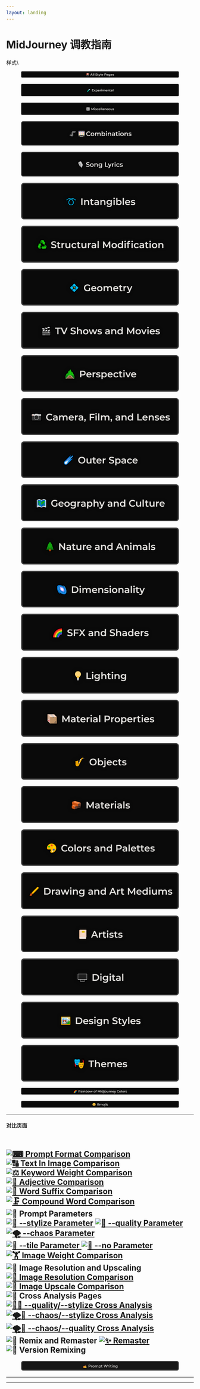 ```yaml
---
layout: landing
---
```


# MidJourney 调教指南

样式\


<figure><img src="Images/Repo_Parts/Buttons/Style_Buttons/button_all_style_pages.webp" alt=""><figcaption></figcaption></figure>

<figure><img src="Images/Repo_Parts/Buttons/Style_Buttons/button_style_experimental.webp" alt=""><figcaption></figcaption></figure>

<figure><img src="Images/Repo_Parts/Buttons/Style_Buttons/button_style_miscellaneous.webp" alt=""><figcaption></figcaption></figure>

<figure><img src="Images/Repo_Parts/Buttons/Style_Buttons/button_combinations.webp" alt=""><figcaption></figcaption></figure>

<figure><img src="Images/Repo_Parts/Buttons/Style_Buttons/button_song_lyrics.webp" alt=""><figcaption></figcaption></figure>

<figure><img src="Images/Repo_Parts/Buttons/Style_Buttons/button_style_intangibles.webp" alt=""><figcaption></figcaption></figure>

<figure><img src="Images/Repo_Parts/Buttons/Style_Buttons/button_style_structural_modification.webp" alt=""><figcaption></figcaption></figure>

<figure><img src="Images/Repo_Parts/Buttons/Style_Buttons/button_style_geometry.webp" alt=""><figcaption></figcaption></figure>

<figure><img src="Images/Repo_Parts/Buttons/Style_Buttons/button_style_tv_and_movies.webp" alt=""><figcaption></figcaption></figure>

<figure><img src="Images/Repo_Parts/Buttons/Style_Buttons/button_style_perspective.webp" alt=""><figcaption></figcaption></figure>

<figure><img src="Images/Repo_Parts/Buttons/Style_Buttons/button_style_camera.webp" alt=""><figcaption></figcaption></figure>

<figure><img src="Images/Repo_Parts/Buttons/Style_Buttons/button_style_outer_space.webp" alt=""><figcaption></figcaption></figure>

<figure><img src="Images/Repo_Parts/Buttons/Style_Buttons/button_style_geography_and_culture.webp" alt=""><figcaption></figcaption></figure>

<figure><img src="Images/Repo_Parts/Buttons/Style_Buttons/button_style_nature_and_animals.webp" alt=""><figcaption></figcaption></figure>

<figure><img src="Images/Repo_Parts/Buttons/Style_Buttons/button_style_dimensionality.webp" alt=""><figcaption></figcaption></figure>

<figure><img src="Images/Repo_Parts/Buttons/Style_Buttons/button_style_sfx.webp" alt=""><figcaption></figcaption></figure>

<figure><img src="Images/Repo_Parts/Buttons/Style_Buttons/button_style_lighting.webp" alt=""><figcaption></figcaption></figure>

<figure><img src="Images/Repo_Parts/Buttons/Style_Buttons/button_style_material_properties.webp" alt=""><figcaption></figcaption></figure>

<figure><img src="Images/Repo_Parts/Buttons/Style_Buttons/button_style_objects.webp" alt=""><figcaption></figcaption></figure>

<figure><img src="Images/Repo_Parts/Buttons/Style_Buttons/button_style_materials.webp" alt=""><figcaption></figcaption></figure>

<figure><img src="Images/Repo_Parts/Buttons/Style_Buttons/button_style_colors_and_palettes.webp" alt=""><figcaption></figcaption></figure>

<figure><img src="Images/Repo_Parts/Buttons/Style_Buttons/button_style_drawing_and_art_mediums.webp" alt=""><figcaption></figcaption></figure>

<figure><img src="Images/Repo_Parts/Buttons/Style_Buttons/button_style_artists.webp" alt=""><figcaption></figcaption></figure>

<figure><img src="Images/Repo_Parts/Buttons/Style_Buttons/button_style_digital.webp" alt=""><figcaption></figcaption></figure>

<figure><img src="Images/Repo_Parts/Buttons/Style_Buttons/button_style_design_styles.webp" alt=""><figcaption></figcaption></figure>

<figure><img src="Images/Repo_Parts/Buttons/Style_Buttons/button_style_themes.webp" alt=""><figcaption></figcaption></figure>

<figure><img src="Images/Repo_Parts/Buttons/Style_Buttons/button_rainbow_of_midjourney_colors.webp" alt=""><figcaption></figcaption></figure>

<figure><img src="Images/Repo_Parts/Buttons/Style_Buttons/button_emojis.webp" alt=""><figcaption></figcaption></figure>

***

#### 对比页面

\
[![⌨ Prompt Format Comparison](Images/Repo\_Parts/Buttons/Comparison\_Page\_Buttons/Comparison\_Pages/button\_prompt\_formatting.webp) ](Pages/MJ\_V4/Comparison\_Pages/Prompt\_Writing/Prompt\_Format\_Comparison.md) [![🔠 Text In Image Comparison](Images/Repo\_Parts/Buttons/Comparison\_Page\_Buttons/Comparison\_Pages/button\_text\_in\_image.webp) ](Pages/MJ\_V4/Comparison\_Pages/Prompt\_Writing/Text\_In\_Image\_Comparison.md) [![⚖ Keyword Weight Comparison](Images/Repo\_Parts/Buttons/Comparison\_Page\_Buttons/Comparison\_Pages/button\_keyword\_weight.webp)](Pages/MJ\_V4/Comparison\_Pages/Prompt\_Writing/Keyword\_Weight\_Comparison.md)\
[![🦚 Adjective Comparison](Images/Repo\_Parts/Buttons/Comparison\_Page\_Buttons/Comparison\_Pages/button\_adjective\_comparison.webp) ](Pages/MJ\_V3/Comparison\_Pages/Prompt\_Writing/Adjective\_Comparison.md) [![📓 Word Suffix Comparison](Images/Repo\_Parts/Buttons/Comparison\_Page\_Buttons/Comparison\_Pages/button\_word\_suffix\_comparison.webp) ](Pages/MJ\_V3/Comparison\_Pages/Prompt\_Writing/Word\_Suffix\_Comparison.md) [![🗜 Compound Word Comparison](Images/Repo\_Parts/Buttons/Comparison\_Page\_Buttons/Comparison\_Pages/button\_compound\_word\_format.webp)](Pages/MJ\_V4/Comparison\_Pages/Prompt\_Writing/Compound\_Word\_Format\_Comparison/Compound\_Word\_Format\_Comparison.md)\
![🧩 Prompt Parameters](Images/Repo\_Parts/Buttons/Comparison\_Page\_Buttons/Comparison\_Page\_Category\_Labels/prompt\_parameters.webp)\
[![🎇 --stylize Parameter](Images/Repo\_Parts/Buttons/Comparison\_Page\_Buttons/Comparison\_Pages/button\_stylize\_parameter.webp) ](Pages/MJ\_V4/Comparison\_Pages/Parameters/Stylize\_Comparison/Stylize\_Comparison.md) [![💎 --quality Parameter](Images/Repo\_Parts/Buttons/Comparison\_Page\_Buttons/Comparison\_Pages/button\_quality\_parameter.webp) ](Pages/MJ\_V4/Comparison\_Pages/Parameters/Quality\_Comparison/Quality\_Comparison.md) [![🌪 --chaos Parameter](Images/Repo\_Parts/Buttons/Comparison\_Page\_Buttons/Comparison\_Pages/button\_chaos\_parameter.webp)](Pages/MJ\_V4/Comparison\_Pages/Parameters/Chaos\_Comparison/Chaos\_Comparison.md)\
[![🔲 --tile Parameter](Images/Repo\_Parts/Buttons/Comparison\_Page\_Buttons/Comparison\_Pages/button\_tile\_parameter.webp) ](Pages/MJ\_V3/Comparison\_Pages/Parameters/Tile\_Parameter.md) [![🚫 --no Parameter](Images/Repo\_Parts/Buttons/Comparison\_Page\_Buttons/Comparison\_Pages/button\_no\_parameter.webp) ](Pages/MJ\_V4/Comparison\_Pages/Parameters/No\_Parameter\_Comparison.md) [![🏋️‍ Image Weight Comparison](Images/Repo\_Parts/Buttons/Comparison\_Page\_Buttons/Comparison\_Pages/button\_image\_weight.webp)](Pages/MJ\_V3/Comparison\_Pages/Parameters/Image\_Weight\_Comparison.md)\
![📐 Image Resolution and Upscaling](Images/Repo\_Parts/Buttons/Comparison\_Page\_Buttons/Comparison\_Page\_Category\_Labels/image\_resolution\_and\_upscaling.webp)\
[![📏 Image Resolution Comparison](Images/Repo\_Parts/Buttons/Comparison\_Page\_Buttons/Comparison\_Pages/Differed\_Lengths/button\_image\_resolutions\_half.webp) ](Pages/MJ\_V4/Comparison\_Pages/Image\_Resolution\_and\_Upscaling/Image\_Resolution\_Comparison/Image\_Resolution\_Comparison.md) [![🚀 Image Upscale Comparison](Images/Repo\_Parts/Buttons/Comparison\_Page\_Buttons/Comparison\_Pages/Differed\_Lengths/button\_image\_upscaling\_half.webp)](Pages/MJ\_V4/Comparison\_Pages/Image\_Resolution\_and\_Upscaling/Image\_Upscale\_Comparison.md)\
![🔀 Cross Analysis Pages](Images/Repo\_Parts/Buttons/Comparison\_Page\_Buttons/Comparison\_Page\_Category\_Labels/cross\_analysis\_pages.webp)\
[![🎇💎 --quality/--stylize Cross Analysis](Images/Repo\_Parts/Buttons/Comparison\_Page\_Buttons/Comparison\_Pages/button\_quality\_stylize.webp) ](Pages/MJ\_V3/Comparison\_Pages/Cross\_Analysis/Stylize\_Quality\_Cross\_Analysis.md) [![🌪🎇 --chaos/--stylize Cross Analysis](Images/Repo\_Parts/Buttons/Comparison\_Page\_Buttons/Comparison\_Pages/button\_chaos\_stylize.webp) ](Pages/MJ\_V3/Comparison\_Pages/Cross\_Analysis/Chaos\_Stylize\_Cross\_Analysis.md) [![🌪💎 --chaos/--quality Cross Analysis](Images/Repo\_Parts/Buttons/Comparison\_Page\_Buttons/Comparison\_Pages/button\_chaos\_quality.webp)](Pages/MJ\_V3/Comparison\_Pages/Cross\_Analysis/Chaos\_Quality\_Cross\_Analysis.md)\
![📀 Remix and Remaster](Images/Repo\_Parts/Buttons/Comparison\_Page\_Buttons/Comparison\_Page\_Category\_Labels/remix\_and\_remaster.webp)  [![✨ Remaster](Images/Repo\_Parts/Buttons/Comparison\_Page\_Buttons/Comparison\_Pages/Differed\_Lengths/button\_remaster\_half.webp) ](Pages/Comparison\_Pages/Remaster.md) ![🧬 Version Remixing](Images/Repo\_Parts/Buttons/Comparison\_Page\_Buttons/Comparison\_Pages/button\_version\_remixing.webp)
------------------------------------------------------------------------------------------------------------------------------------------------------------------------------------------------------------------------------------------------------------------------------------------------------------------------------------------------------------------------------------------------------------------------------------------------------

<figure><img src="Images/Repo_Parts/Buttons/Comparison_Page_Buttons/Comparison_Page_Category_Labels/prompt_writing.webp" alt=""><figcaption></figcaption></figure>

***

***
